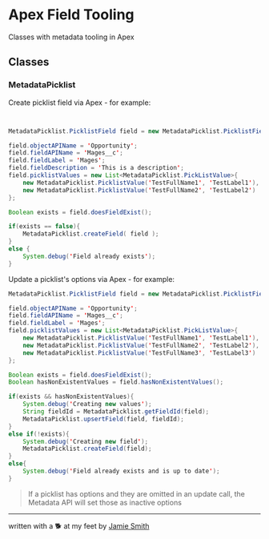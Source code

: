 # Apex Field Tooling

Classes with metadata tooling in Apex

## Classes

### MetadataPicklist

Create picklist field via Apex - for example:

```java


MetadataPicklist.PicklistField field = new MetadataPicklist.PicklistField();

field.objectAPIName = 'Opportunity';
field.fieldAPIName = 'Mages__c';
field.fieldLabel = 'Mages';
field.fieldDescription = 'This is a description';
field.picklistValues = new List<MetadataPicklist.PickListValue>{
    new MetadataPicklist.PicklistValue('TestFullName1', 'TestLabel1'),
    new MetadataPicklist.PicklistValue('TestFullName2', 'TestLabel2')
};

Boolean exists = field.doesFieldExist();

if(exists == false){
    MetadataPicklist.createField( field );
}
else {
    System.debug('Field already exists');
}
```

Update a picklist's options via Apex - for example:

```java
MetadataPicklist.PicklistField field = new MetadataPicklist.PicklistField();

field.objectAPIName = 'Opportunity';
field.fieldAPIName = 'Mages__c';
field.fieldLabel = 'Mages';
field.picklistValues = new List<MetadataPicklist.PickListValue>{
    new MetadataPicklist.PicklistValue('TestFullName1', 'TestLabel1'),
    new MetadataPicklist.PicklistValue('TestFullName2', 'TestLabel2'),
    new MetadataPicklist.PicklistValue('TestFullName3', 'TestLabel3')
};

Boolean exists = field.doesFieldExist();
Boolean hasNonExistentValues = field.hasNonExistentValues();

if(exists && hasNonExistentValues){
    System.debug('Creating new values');
    String fieldId = MetadataPicklist.getFieldId(field);
    MetadataPicklist.upsertField(field, fieldId);
}
else if(!exists){
    System.debug('Creating new field');
    MetadataPicklist.createField(field);
}
else{
    System.debug('Field already exists and is up to date');
}
```

> If a picklist has options and they are omitted in an update call, the Metadata API will set those as inactive options

---

written with a 🐕 at my feet by [Jamie Smith](https://jsmith.dev)

